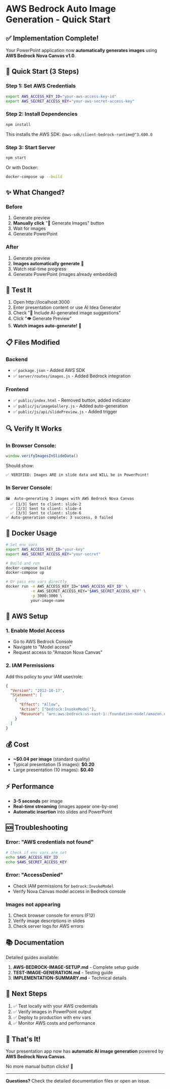 # AWS Bedrock Auto Image Generation - Quick Start

## ✅ Implementation Complete!

Your PowerPoint application now **automatically generates images** using **AWS Bedrock Nova Canvas v1.0**.

## 🚀 Quick Start (3 Steps)

### Step 1: Set AWS Credentials

```bash
export AWS_ACCESS_KEY_ID="your-aws-access-key-id"
export AWS_SECRET_ACCESS_KEY="your-aws-secret-access-key"
```

### Step 2: Install Dependencies

```bash
npm install
```

This installs the AWS SDK: `@aws-sdk/client-bedrock-runtime@^3.600.0`

### Step 3: Start Server

```bash
npm start
```

Or with Docker:

```bash
docker-compose up --build
```

## ✨ What Changed?

### Before
1. Generate preview
2. **Manually click** "🎨 Generate Images" button
3. Wait for images
4. Generate PowerPoint

### After
1. Generate preview
2. **Images automatically generate** 🤖
3. Watch real-time progress
4. Generate PowerPoint (images already embedded)

## 🧪 Test It

1. Open http://localhost:3000
2. Enter presentation content or use AI Idea Generator
3. Check "📸 Include AI-generated image suggestions"
4. Click "👁️ Generate Preview"
5. **Watch images auto-generate!** 🎉

## 📋 Files Modified

### Backend
- ✅ `package.json` - Added AWS SDK
- ✅ `server/routes/images.js` - Added Bedrock integration

### Frontend
- ✅ `public/index.html` - Removed button, added indicator
- ✅ `public/js/imageGallery.js` - Added auto-generation
- ✅ `public/js/api/slidePreview.js` - Added trigger

## 🔍 Verify It Works

### In Browser Console:
```javascript
window.verifyImagesInSlideData()
```

Should show:
```
✅ VERIFIED: Images ARE in slide data and WILL be in PowerPoint!
```

### In Server Console:
```
🖼️  Auto-generating 3 images with AWS Bedrock Nova Canvas
  ✅ [1/3] Sent to client: slide-2
  ✅ [2/3] Sent to client: slide-4
  ✅ [3/3] Sent to client: slide-6
✅ Auto-generation complete: 3 success, 0 failed
```

## 🐳 Docker Usage

```bash
# Set env vars
export AWS_ACCESS_KEY_ID="your-key"
export AWS_SECRET_ACCESS_KEY="your-secret"

# Build and run
docker-compose build
docker-compose up

# Or pass env vars directly
docker run -e AWS_ACCESS_KEY_ID="$AWS_ACCESS_KEY_ID" \
           -e AWS_SECRET_ACCESS_KEY="$AWS_SECRET_ACCESS_KEY" \
           -p 3000:3000 \
           your-image-name
```

## 🔐 AWS Setup

### 1. Enable Model Access
- Go to AWS Bedrock Console
- Navigate to "Model access"
- Request access to "Amazon Nova Canvas"

### 2. IAM Permissions
Add this policy to your IAM user/role:

```json
{
  "Version": "2012-10-17",
  "Statement": [
    {
      "Effect": "Allow",
      "Action": ["bedrock:InvokeModel"],
      "Resource": "arn:aws:bedrock:us-east-1::foundation-model/amazon.nova-canvas-v1:0"
    }
  ]
}
```

## 💰 Cost

- **~$0.04 per image** (standard quality)
- Typical presentation (5 images): **$0.20**
- Large presentation (10 images): **$0.40**

## ⚡ Performance

- **3-5 seconds** per image
- **Real-time streaming** (images appear one-by-one)
- **Automatic insertion** into slides and PowerPoint

## 🆘 Troubleshooting

### Error: "AWS credentials not found"
```bash
# Check if env vars are set
echo $AWS_ACCESS_KEY_ID
echo $AWS_SECRET_ACCESS_KEY
```

### Error: "AccessDenied"
- Check IAM permissions for `bedrock:InvokeModel`
- Verify Nova Canvas model access in Bedrock console

### Images not appearing
1. Check browser console for errors (F12)
2. Verify image descriptions in slides
3. Check server logs for AWS errors

## 📚 Documentation

Detailed guides available:

1. **AWS-BEDROCK-IMAGE-SETUP.md** - Complete setup guide
2. **TEST-IMAGE-GENERATION.md** - Testing guide
3. **IMPLEMENTATION-SUMMARY.md** - Technical details

## 🎯 Next Steps

1. ✅ Test locally with your AWS credentials
2. ✅ Verify images in PowerPoint output
3. ✅ Deploy to production with env vars
4. ✅ Monitor AWS costs and performance

## 🎉 That's It!

Your presentation app now has **automatic AI image generation** powered by **AWS Bedrock Nova Canvas**.

No more manual button clicks! 🚀

---

**Questions?** Check the detailed documentation files or open an issue.

